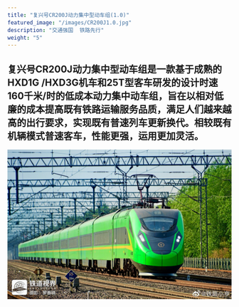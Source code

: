 ```yaml
---
title: "复兴号CR200J动力集中型动车组(1.0)"
featured_image: "/images/CR200J1.0.jpg"
description: "交通强国  铁路先行"
weight: "5"
---
```


## 复兴号CR200J动力集中型动车组是一款基于成熟的HXD1G /HXD3G机车和25T型客车研发的设计时速160千米/时的低成本动力集中动车组，旨在以相对低廉的成本提高既有铁路运输服务品质，满足人们越来越高的出行要求，实现既有普速列车更新换代。相较既有机辆模式普速客车，性能更强，运用更加灵活。

![CR300BF](/images/CR200J1.0.jpg)